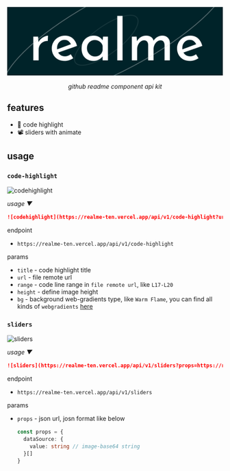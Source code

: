 <div align='center'>

![logo](./assets/realme.svg)

_github readme component api kit_

</div>

## features

- 💅 code highlight
- 📽 sliders with animate

## usage

### `code-highlight`

[codehighlight]: https://realme-ten.vercel.app/api/v1/code-highlight?url=https://raw.githubusercontent.com/JiangWeixian/realme/master/README.md&range=L10-L13&title=README.md

![codehighlight]

_usage ▼_

```markdown
![codehighlight](https://realme-ten.vercel.app/api/v1/code-highlight?url=https://raw.githubusercontent.com/JiangWeixian/realme/master/components/Layout.tsx&range=L17-L20)
```

endpoint

- `https://realme-ten.vercel.app/api/v1/code-highlight`

params

- `title` - code highlight title
- `url` - file remote url
- `range` - code line range in `file remote url`, like `L17-L20`
- `height` - define image height
- `bg` - background web-gradients type, like `Warm Flame`, you can find all kinds of `webgradients` [here](https://webgradients.com/)

### `sliders`

[sliders]: https://realme-ten.vercel.app/api/v1/sliders

![sliders]

_usage ▼_

```markdown
![sliders](https://realme-ten.vercel.app/api/v1/sliders?props=https://raw.githubusercontent.com/JiangWeixian/realme/master/assets/sliders.json)
```

endpoint

- `https://realme-ten.vercel.app/api/v1/sliders`

params

- `props` - json url, josn format like below

  ```ts
  const props = {
    dataSource: {
      value: string // image-base64 string
    }[]
  }
  ```
